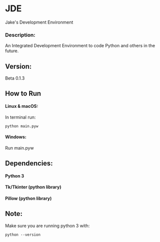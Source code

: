 # JDE
Jake's Development Environment

### Description:
An Integrated Development Environment to code Python and others in the future.

## Version:
Beta 0.1.3

## How to Run
#### Linux & macOS:
In terminal run:
```
python main.pyw
```

#### Windows:
Run main.pyw

## Dependencies:
#### Python 3
#### Tk/Tkinter (python library)
#### Pillow (python library)


## Note:
Make sure you are running python 3 with:
```
python --version
```

